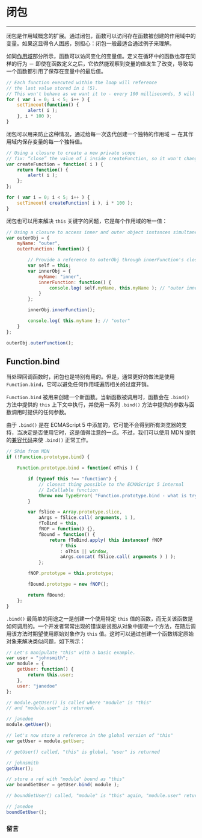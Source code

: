 # 闭包

--------

闭包是作用域概念的扩展。通过闭包，函数可以访问存在函数被创建的作用域中的变量。如果这显得令人困惑，别担心：闭包一般最适合通过例子来理解。

如同[作用域](scope.html)部分所示，函数可以访问变化的变量值。定义在循环中的函数也存在同样的行为 － 即使在函数定义之后，它依然能观察到变量的值发生了改变，导致每一个函数都引用了保存在变量中的最后值。

```javascript
// Each function executed within the loop will reference
// the last value stored in i (5).
// This won't behave as we want it to - every 100 milliseconds, 5 will alert
for ( var i = 0; i < 5; i++ ) {
	setTimeout(function() {
		alert( i );
	}, i * 100 );
}
```

闭包可以用来防止这种情况，通过给每一次迭代创建一个独特的作用域 － 在其作用域内保存变量的每一个独特值。

```javascript
// Using a closure to create a new private scope
// fix: “close” the value of i inside createFunction, so it won't change
var createFunction = function( i ) {
	return function() {
		alert( i );
	};
};

for ( var i = 0; i < 5; i++ ) {
	setTimeout( createFunction( i ), i * 100 );
}
```

闭包也可以用来解决 `this` 关键字的问题，它是每个作用域的唯一值：

```javascript
// Using a closure to access inner and outer object instances simultaneously.
var outerObj = {
	myName: "outer",
	outerFunction: function() {

		// Provide a reference to outerObj through innerFunction's closure
		var self = this;
		var innerObj = {
			myName: "inner",
			innerFunction: function() {
				console.log( self.myName, this.myName ); // "outer inner"
			}
		};

		innerObj.innerFunction();

		console.log( this.myName ); // "outer"
	}
};

outerObj.outerFunction();
```

## Function.bind

当处理回调函数时，闭包也是特别有用的。但是，通常更好的做法是使用 `Function.bind`，它可以避免任何作用域遍历相关的过度开销。

`Function.bind` 被用来创建一个新函数。当新函数被调用时，函数会在 `.bind()` 方法中提供的 `this` 上下文中执行，并使用一系列 `.bind()` 方法中提供的参数与函数调用时提供的任何参数。

由于 `.bind()` 是在 ECMAScript 5 中添加的，它可能不会得到所有浏览器的支持，当决定是否使用它时，这是值得注意的一点。不过，我们可以使用 MDN 提供的[兼容代码](https://developer.mozilla.org/zh-CN/JavaScript/Reference/Global_Objects/Function/bind)来使 `.bind()` 正常工作。

```javascript
// Shim from MDN
if (!Function.prototype.bind) {

	Function.prototype.bind = function( oThis ) {

		if (typeof this !== "function") {
			// closest thing possible to the ECMAScript 5 internal
			// IsCallable function
			throw new TypeError( "Function.prototype.bind - what is trying to be bound is not callable" );
		}

		var fSlice = Array.prototype.slice,
			aArgs = fSlice.call( arguments, 1 ),
			fToBind = this,
			fNOP = function() {},
			fBound = function() {
				return fToBind.apply( this instanceof fNOP
					? this
					: oThis || window,
					aArgs.concat( fSlice.call( arguments ) ) );
			};

		fNOP.prototype = this.prototype;

		fBound.prototype = new fNOP();

		return fBound;
	};
}
```

`.bind()` 最简单的用途之一是创建一个使用特定 `this` 值的函数，而无关该函数是如何调用的。一个开发者常常出现的错误是试图从对象中提取一个方法，在随后调用该方法时期望使用原始对象作为 `this` 值。这时可以通过创建一个函数绑定原始对象来解决类似问题，如下所示：

```javascript
// Let's manipulate "this" with a basic example.
var user = "johnsmith";
var module = {
	getUser: function() {
		return this.user;
	},
	user: "janedoe"
};

// module.getUser() is called where "module" is "this"
// and "module.user" is returned.

// janedoe
module.getUser();

// let's now store a reference in the global version of "this"
var getUser = module.getUser;

// getUser() called, "this" is global, "user" is returned

// johnsmith
getUser();

// store a ref with "module" bound as "this"
var boundGetUser = getUser.bind( module );

// boundGetUser() called, "module" is "this" again, "module.user" returned.

// janedoe
boundGetUser();
```

### 留言
<div class="ds-thread" data-thread-key="#docs/js/javascript-101/014closures" data-title="liyuechun.com.cn" data-url="liyuechun.com.cn"></div>

<script type="text/javascript">
var duoshuoQuery = {short_name:"liyuechun"};
	(function() {
		var ds = document.createElement('script');
		ds.type = 'text/javascript';ds.async = true;
		ds.src = (document.location.protocol == 'https:' ? 'https:' : 'http:') + '//static.duoshuo.com/embed.js';
		ds.charset = 'UTF-8';
		(document.getElementsByTagName('head')[0]
		 || document.getElementsByTagName('body')[0]).appendChild(ds);
	})();
	</script>
